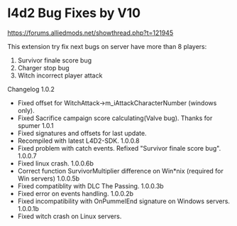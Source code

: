 # l4d2 Bug Fixes by V10

https://forums.alliedmods.net/showthread.php?t=121945

This extension try fix next bugs on server have more than 8 players:
1) Survivor finale score bug
2) Charger stop bug
3) Witch incorrect player attack

Changelog
1.0.2
- Fixed offset for WitchAttack->m_iAttackCharacterNumber (windows only).
- Fixed Sacrifice campaign score calculating(Valve bug). Thanks for spumer
1.0.1
- Fixed signatures and offsets for last update.
- Recompiled with latest L4D2-SDK.
1.0.0.8
- Fixed problem with catch events. Refixed "Survivor finale score bug".
1.0.0.7
- Fixed linux crash.
1.0.0.6b
- Correct function SurvivorMultiplier difference on Win\*nix (required for Win servers)
1.0.0.5b
- Fixed compatiblity with DLC The Passing.
1.0.0.3b
- Fixed error on events handling.
1.0.0.2b
- Fixed incompatibility with OnPummelEnd signature on Windows servers.
1.0.0.1b
- Fixed witch crash on Linux servers.
